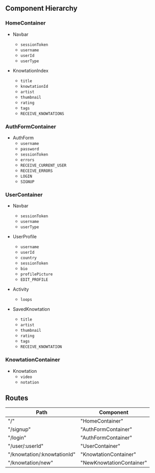 ## Component Hierarchy

### HomeContainer
  * Navbar
    * `sessionToken`
    * `username`
    * `userId`
    * `userType`

  * KnowtationIndex
    * `title`
    * `knowtationId`
    * `artist`
    * `thumbnail`
    * `rating`
    * `tags`
    * `RECEIVE_KNOWTATIONS`

### AuthFormContainer
  * AuthForm
    * `username`
    * `password`
    * `sessionToken`
    * `errors`
    * `RECEIVE_CURRENT_USER`
    * `RECEIVE_ERRORS`
    * `LOGIN`
    * `SIGNUP`

### UserContainer
  * Navbar
    * `sessionToken`
    * `username`
    * `userType`

  * UserProfile
    * `username`
    * `userId`
    * `country`
    * `sessionToken`
    * `bio`
    * `profilePicture`
    * `EDIT_PROFILE`

  * Activity
    * `loops`

  * SavedKnowtation
    * `title`
    * `artist`
    * `thumbnail`
    * `rating`
    * `tags`
    * `RECEIVE_KNOWTATION`

### KnowtationContainer
  * Knowtation
    * `video`
    * `notation`

## Routes
| **Path** | **Component** |
| ------ | ------ |
| "/" | "HomeContainer" |
| "/signup"| "AuthFormContainer"|
| "/login" | "AuthFormContainer"|
| "/user/:userId" | "UserContainer" |
| "/knowtation/:knowtationId" | "KnowtationContainer" |
| "/knowtation/new"| "NewKnowtationContainer" |
